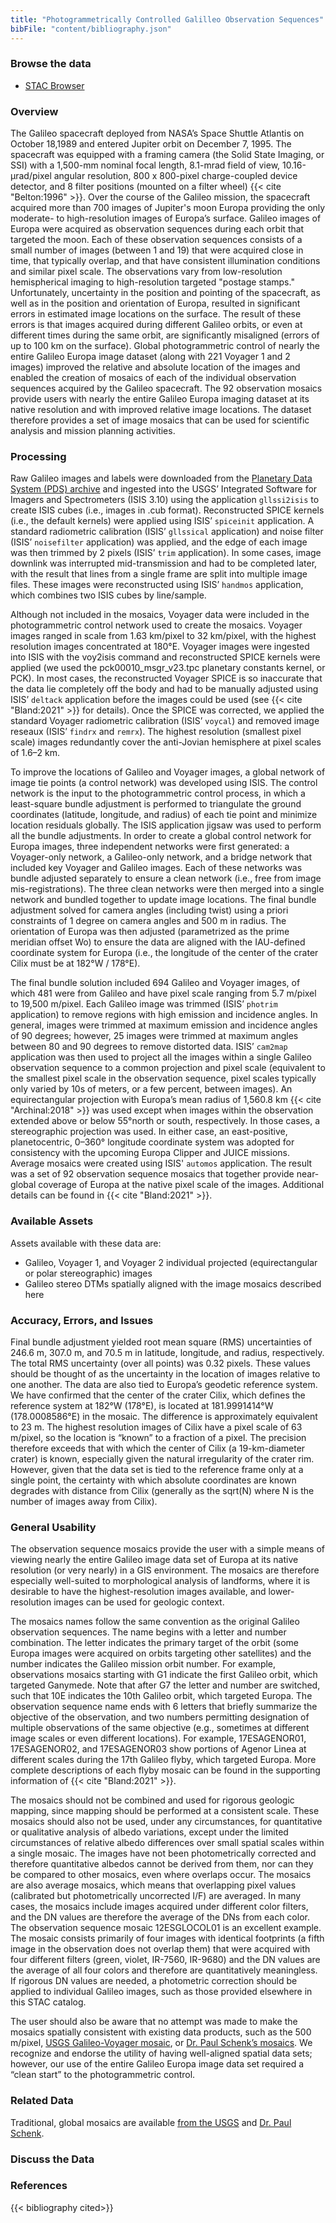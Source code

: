 ```yaml
---
title: "Photogrammetrically Controlled Galilleo Observation Sequences"
bibFile: "content/bibliography.json"
---
```


### Browse the data
- [STAC Browser](https://stac.astrogeology.usgs.gov/browser-dev/#/collections/galileo_usgs_photogrammetrically_controlled_mosaics)

### Overview
The Galileo spacecraft deployed from NASA’s Space Shuttle Atlantis on October 18,1989 and entered Jupiter orbit on December 7, 1995. The spacecraft was equipped with a framing camera (the Solid State Imaging, or SSI) with a 1,500-mm nominal focal length, 8.1-mrad field of view, 10.16-µrad/pixel angular resolution, 800 x 800-pixel charge-coupled device detector, and 8 filter positions (mounted on a filter wheel) {{< cite "Belton:1996" >}}. Over the course of the Galileo mission, the spacecraft acquired more than 700 images of Jupiter's moon Europa providing the only moderate- to high-resolution images of Europa’s surface. Galileo images of Europa were acquired as observation sequences during each orbit that targeted the moon. Each of these observation sequences consists of a small number of images (between 1 and 19) that were acquired close in time, that typically overlap, and that have consistent illumination conditions and similar pixel scale. The observations vary from low-resolution hemispherical imaging to high-resolution targeted "postage stamps." Unfortunately, uncertainty in the position and pointing of the spacecraft, as well as in the position and orientation of Europa, resulted in significant errors in estimated image locations on the surface. The result of these errors is that images acquired during different Galileo orbits, or even at different times during the same orbit, are significantly misaligned (errors of up to 100 km on the surface). Global photogrammetric control of nearly the entire Galileo Europa image dataset (along with 221 Voyager 1 and 2 images) improved the relative and absolute location of the images and enabled the creation of mosaics of each of the individual observation sequences acquired by the Galileo spacecraft. The 92 observation mosaics provide users with nearly the entire Galileo Europa imaging dataset at its native resolution and with improved relative image locations. The dataset therefore provides a set of image mosaics that can be used for scientific analysis and mission planning activities.

### Processing
Raw Galileo images and labels were downloaded from the [Planetary Data System (PDS) archive](https://pds-imaging.jpl.nasa.gov/volumes/galileo.html) and ingested into the USGS’ Integrated Software for Imagers and Spectrometers (ISIS 3.10) using the application `gllssi2isis` to create ISIS cubes (i.e., images in .cub format). Reconstructed SPICE kernels (i.e., the default kernels) were applied using ISIS’ `spiceinit` application. A standard radiometric calibration (ISIS’ `gllssical` application) and noise filter (ISIS’ `noisefilter` application) was applied, and the edge of each image was then trimmed by 2 pixels (ISIS’ `trim` application). In some cases, image downlink was interrupted mid-transmission and had to be completed later, with the result that lines from a single frame are split into multiple image files. These images were reconstructed using ISIS’ `handmos` application, which combines two ISIS cubes by line/sample.

Although not included in the mosaics, Voyager data were included in the photogrammetric control network used to create the mosaics. Voyager images ranged in scale from 1.63 km/pixel to 32 km/pixel, with the highest resolution images concentrated at 180&deg;E. Voyager images were ingested into ISIS with the voy2isis command and reconstructed SPICE kernels were applied (we used the pck00010_msgr_v23.tpc planetary constants kernel, or PCK). In most cases, the reconstructed Voyager SPICE is so inaccurate that the data lie completely off the body and had to be manually adjusted using ISIS’ `deltack` application before the images could be used (see {{< cite "Bland:2021" >}} for details). Once the SPICE was corrected, we applied the standard Voyager radiometric calibration (ISIS’ `voycal`) and removed image reseaux (ISIS’ `findrx` and `remrx`). The highest resolution (smallest pixel scale) images redundantly cover the anti-Jovian hemisphere at pixel scales of 1.6–2 km. 

To improve the locations of Galileo and Voyager images, a global network of image tie points (a control network) was developed using ISIS. The control network is the input to the photogrammetric control process, in which a least-square bundle adjustment is performed to triangulate the ground coordinates (latitude, longitude, and radius) of each tie point and minimize location residuals globally. The ISIS application jigsaw was used to perform all the bundle adjustments. In order to create a global control network for Europa images, three independent networks were first generated: a Voyager-only network, a Galileo-only network, and a bridge network that included key Voyager and Galileo images. Each of these networks was bundle adjusted separately to ensure a clean network (i.e., free from image mis-registrations). The three clean networks were then merged into a single network and bundled together to update image locations. The final bundle adjustment solved for camera angles (including twist) using a priori constraints of 1 degree on camera angles and 500 m in radius. The orientation of Europa was then adjusted (parametrized as the prime meridian offset Wo) to ensure the data are aligned with the IAU-defined coordinate system for Europa (i.e., the longitude of the center of the crater Cilix must be at 182&deg;W / 178&deg;E).
 
The final bundle solution included 694 Galileo and Voyager images, of which 481 were from Galileo and have pixel scale ranging from 5.7 m/pixel to 19,500 m/pixel. Each Galileo image was trimmed (ISIS’ `photrim` application) to remove regions with high emission and incidence angles. In general, images were trimmed at maximum emission and incidence angles of 90 degrees; however, 25 images were trimmed at maximum angles between 80 and 90 degrees to remove distorted data. ISIS’ `cam2map` application was then used to project all the images within a single Galileo observation sequence to a common projection and pixel scale (equivalent to the smallest pixel scale in the observation sequence, pixel scales typically only varied by 10s of meters, or a few percent, between images). An equirectangular projection with Europa’s mean radius of 1,560.8 km {{< cite "Archinal:2018" >}} was used except when images within the observation extended above or below 55&deg;north or south, respectively. In those cases, a stereographic projection was used. In either case, an east-positive, planetocentric, 0–360&deg; longitude coordinate system was adopted for consistency with the upcoming Europa Clipper and JUICE missions. Average mosaics were created using ISIS' `automos` application. The result was a set of 92 observation sequence mosaics that together provide near-global coverage of Europa at the native pixel scale of the images. Additional details can be found in {{< cite "Bland:2021" >}}.

### Available Assets
Assets available with these data are:
- Galileo, Voyager 1, and Voyager 2 individual projected (equirectangular or polar stereographic) images
- Galileo stereo DTMs spatially aligned with the image mosaics described here
  
### Accuracy, Errors, and Issues
Final bundle adjustment yielded root mean square (RMS) uncertainties of 246.6 m, 307.0 m, and 70.5 m in latitude, longitude, and radius, respectively. The total RMS uncertainty (over all points) was 0.32 pixels. These values should be thought of as the uncertainty in the location of images relative to one another. The data are also tied to Europa’s geodetic reference system. We have confirmed that the center of the crater Cilix, which defines the reference system at 182&deg;W (178&deg;E), is located at 181.9991414&deg;W (178.0008586&deg;E) in the mosaic. The difference is approximately equivalent to 23 m. The highest resolution images of Cilix have a pixel scale of 63 m/pixel, so the location is “known” to a fraction of a pixel. The precision therefore exceeds that with which the center of Cilix (a 19-km-diameter crater) is known, especially given the natural irregularity of the crater rim. However, given that the data set is tied to the reference frame only at a single point, the certainty with which absolute coordinates are known degrades with distance from Cilix (generally as the sqrt(N) where N is the number of images away from Cilix).

### General Usability
The observation sequence mosaics provide the user with a simple means of viewing nearly the entire Galileo image data set of Europa at its native resolution (or very nearly) in a GIS environment. The mosaics are therefore especially well-suited to morphological analysis of landforms, where it is desirable to have the highest-resolution images available, and lower-resolution images can be used for geologic context. 

The mosaics names follow the same convention as the original Galileo observation sequences. The name begins with a letter and number combination. The letter indicates the primary target of the orbit (some Europa images were acquired on orbits targeting other satellites) and the number indicates the Galileo mission orbit number. For example, observations mosaics starting with G1 indicate the first Galileo orbit, which targeted Ganymede. Note that after G7 the letter and number are switched, such that 10E indicates the 10th Galileo orbit, which targeted Europa. The observation sequence name ends with 6 letters that briefly summarize the objective of the observation, and two numbers permitting designation of multiple observations of the same objective (e.g., sometimes at different image scales or even different locations). For example, 17ESAGENOR01, 17ESAGENOR02, and 17ESAGENOR03 show portions of Agenor Linea at different scales during the 17th Galileo flyby, which targeted Europa. More complete descriptions of each flyby mosaic can be found in the supporting information of {{< cite "Bland:2021" >}}. 

The mosaics should not be combined and used for rigorous geologic mapping, since mapping should be performed at a consistent scale. These mosaics should also not be used, under any circumstances, for quantitative or qualitative analysis of albedo variations, except under the limited circumstances of relative albedo differences over small spatial scales within a single mosaic. The images have not been photometrically corrected and therefore quantitative albedos cannot be derived from them, nor can they be compared to other mosaics, even where overlaps occur. The mosaics are also average mosaics, which means that overlapping pixel values (calibrated but photometrically uncorrected I/F) are averaged. In many cases, the mosaics include images acquired under different color filters, and the DN values are therefore the average of the DNs from each color. The observation sequence mosaic 12ESGLOCOL01 is an excellent example. The mosaic consists primarily of four images with identical footprints (a fifth image in the observation does not overlap them) that were acquired with four different filters (green, violet, IR-7560, IR-9680) and the DN values are the average of all four colors and therefore are quantitatively meaningless. If rigorous DN values are needed, a photometric correction should be applied to individual Galileo images, such as those provided elsewhere in this STAC catalog.

The user should also be aware that no attempt was made to make the mosaics spatially consistent with existing data products, such as the 500 m/pixel, [USGS Galileo-Voyager mosaic](https://astrogeology.usgs.gov/search/map/Europa/Voyager-Galileo/Europa_Voyager_GalileoSSI_global_mosaic_500m), or [Dr. Paul Schenk’s mosaics](https://repository.hou.usra.edu/handle/20.500.11753/1412). We recognize and endorse the utility of having well-aligned spatial data sets; however, our use of the entire Galileo Europa image data set required a “clean start” to the photogrammetric control.

### Related Data
Traditional, global mosaics are available [from the USGS](https://astrogeology.usgs.gov/search/map/Europa/Voyager-Galileo/Europa_Voyager_GalileoSSI_global_mosaic_500m) and [Dr. Paul Schenk](https://repository.hou.usra.edu/handle/20.500.11753/1412). 

### Discuss the Data
<meta property="og:title">
<script src="https://giscus.app/client.js"
        data-repo="DOI-USGS/planetary-ard"
        data-repo-id="R_kgDOJXSw8g"
        data-category="General"
        data-category-id="DIC_kwDOJXSw8s4CVzn1"
        data-mapping="og:title"
        data-strict="0"
        data-reactions-enabled="1"
        data-emit-metadata="0"
        data-input-position="bottom"
        data-theme="light"
        data-lang="en"
        data-loading="lazy"
        crossorigin="anonymous"
        async>
</script>

### References
{{< bibliography cited>}}